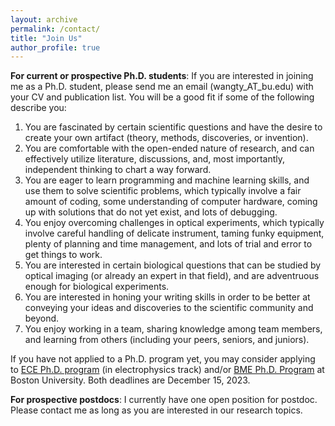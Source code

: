 ```yaml
---
layout: archive
permalink: /contact/
title: "Join Us"
author_profile: true
---
```



<b>For current or prospective Ph.D. students</b>: If you are interested in joining me as a Ph.D. student, please send me an email (wangty_AT_bu.edu) with your CV and publication list. You will be a good fit if some of the following describe you:

1. You are fascinated by certain scientific questions and have the desire to create your own artifact (theory, methods, discoveries, or invention). 
1. You are comfortable with the open-ended nature of research, and can effectively utilize literature, discussions, and, most importantly, independent thinking to chart a way forward.
1. You are eager to learn programming and machine learning skills, and use them to solve scientific problems, which typically involve a fair amount of coding, some understanding of computer hardware, coming up with solutions that do not yet exist, and lots of debugging.
1. You enjoy overcoming challenges in optical experiments, which typically involve careful handling of delicate instrument, taming funky equipment, plenty of planning and time management, and lots of trial and error to get things to work.
1. You are interested in certain biological questions that can be studied by optical imaging (or already an expert in that field), and are adventruous enough for biological experiments. 
1. You are interested in honing your writing skills in order to be better at conveying your ideas and discoveries to the scientific community and beyond. 
1. You enjoy working in a team, sharing knowledge among team members, and learning from others (including your peers, seniors, and juniors).

If you have not applied to a Ph.D. program yet, you may consider applying to [ECE Ph.D. program](https://www.bu.edu/eng/academics/explore-degree-programs/phd-in-electrical-engineering/) (in electrophysics track) and/or [BME Ph.D. Program](https://www.bu.edu/eng/academics/explore-degree-programs/phd-in-biomedical-engineering/) at Boston University. Both deadlines are December 15, 2023. 

<b>For prospective postdocs</b>: I currently have one open position for postdoc. Please contact me as long as you are interested in our research topics.